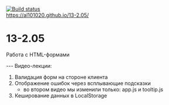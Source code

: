 [![Build status](https://ci.appveyor.com/api/projects/status/b5fkgmh2y9kf6gg3?svg=true)](https://ci.appveyor.com/project/Al101020/13-2-05)
<br>https://al101020.github.io/13-2.05/<br>

# 13-2.05
Работа с HTML-формами

---    Видео-лекции:
1. Валидация форм на стороне клиента
2. Отображение ошибок через всплывающие подсказки
    - во втором видео мы изменили только: app.js и tooltip.js
3. Кеширование данных в LocalStorage

